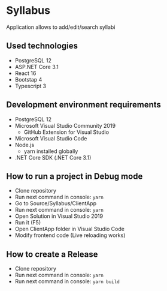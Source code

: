 # Syllabus
Application allows to add/edit/search syllabi

## Used technologies
- PostgreSQL 12
- ASP.NET Core 3.1
- React 16
- Bootstap 4
- Typescript 3

## Development environment requirements
- PostgreSQL 12
- Microsoft Visual Studio Community 2019
  - GitHub Extension for Visual Studio
- Microsoft Visual Studio Code
- Node.js
  - yarn installed globally
- .NET Core SDK (.NET Core 3.1)

## How to run a project in Debug mode
- Clone repository
- Run next command in console: `yarn`
- Go to Source/Syllabus/ClientApp
- Run next command in console: `yarn`
- Open Solution in Visual Studio 2019
- Run it (F5)
- Open ClientApp folder in Visual Studio Code
- Modify frontend code (Live reloading works)

## How to create a Release
- Clone repository
- Run next command in console: `yarn`
- Run next command in console: `yarn build`
